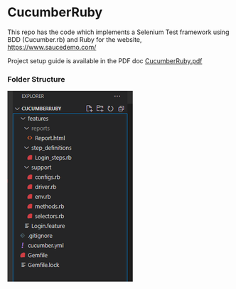 # CucumberRuby

This repo has the code which implements a Selenium Test framework using BDD (Cucumber.rb) and Ruby for the website, https://www.saucedemo.com/

Project setup guide is available in the PDF doc [CucumberRuby.pdf](CucumberRuby.pdf)

### **Folder Structure**
![img.png](img.PNG)
